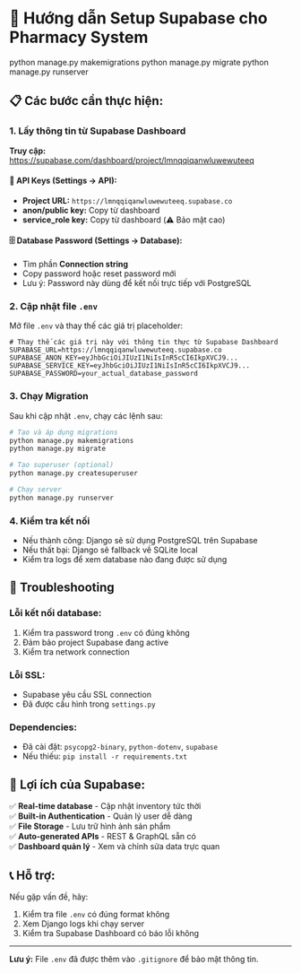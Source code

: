 # 🚀 Hướng dẫn Setup Supabase cho Pharmacy System
python manage.py makemigrations
python manage.py migrate
python manage.py runserver
## 📋 Các bước cần thực hiện:

### 1. Lấy thông tin từ Supabase Dashboard

**Truy cập:** https://supabase.com/dashboard/project/lmnqqiqanwluwewuteeq

#### 🔑 API Keys (Settings → API):
- **Project URL:** `https://lmnqqiqanwluwewuteeq.supabase.co`
- **anon/public key:** Copy từ dashboard
- **service_role key:** Copy từ dashboard (⚠️ Bảo mật cao)

#### 🗄️ Database Password (Settings → Database):
- Tìm phần **Connection string**
- Copy password hoặc reset password mới
- Lưu ý: Password này dùng để kết nối trực tiếp với PostgreSQL

### 2. Cập nhật file `.env`

Mở file `.env` và thay thế các giá trị placeholder:

```env
# Thay thế các giá trị này với thông tin thực từ Supabase Dashboard
SUPABASE_URL=https://lmnqqiqanwluwewuteeq.supabase.co
SUPABASE_ANON_KEY=eyJhbGciOiJIUzI1NiIsInR5cCI6IkpXVCJ9...
SUPABASE_SERVICE_KEY=eyJhbGciOiJIUzI1NiIsInR5cCI6IkpXVCJ9...
SUPABASE_PASSWORD=your_actual_database_password
```

### 3. Chạy Migration

Sau khi cập nhật `.env`, chạy các lệnh sau:

```bash
# Tạo và áp dụng migrations
python manage.py makemigrations
python manage.py migrate

# Tạo superuser (optional)
python manage.py createsuperuser

# Chạy server
python manage.py runserver
```

### 4. Kiểm tra kết nối

- Nếu thành công: Django sẽ sử dụng PostgreSQL trên Supabase
- Nếu thất bại: Django sẽ fallback về SQLite local
- Kiểm tra logs để xem database nào đang được sử dụng

## 🔧 Troubleshooting

### Lỗi kết nối database:
1. Kiểm tra password trong `.env` có đúng không
2. Đảm bảo project Supabase đang active
3. Kiểm tra network connection

### Lỗi SSL:
- Supabase yêu cầu SSL connection
- Đã được cấu hình trong `settings.py`

### Dependencies:
- Đã cài đặt: `psycopg2-binary`, `python-dotenv`, `supabase`
- Nếu thiếu: `pip install -r requirements.txt`

## 🎯 Lợi ích của Supabase:

✅ **Real-time database** - Cập nhật inventory tức thời  
✅ **Built-in Authentication** - Quản lý user dễ dàng  
✅ **File Storage** - Lưu trữ hình ảnh sản phẩm  
✅ **Auto-generated APIs** - REST & GraphQL sẵn có  
✅ **Dashboard quản lý** - Xem và chỉnh sửa data trực quan  

## 📞 Hỗ trợ:

Nếu gặp vấn đề, hãy:
1. Kiểm tra file `.env` có đúng format không
2. Xem Django logs khi chạy server
3. Kiểm tra Supabase Dashboard có báo lỗi không

---
**Lưu ý:** File `.env` đã được thêm vào `.gitignore` để bảo mật thông tin.